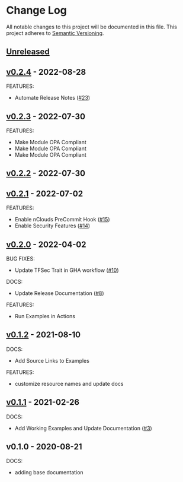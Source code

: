 # Change Log

All notable changes to this project will be documented in this file.
This project adheres to [Semantic Versioning](http://semver.org/).

<a name="unreleased"></a>
## [Unreleased]



<a name="v0.2.4"></a>
## [v0.2.4] - 2022-08-28
FEATURES:
- Automate Release Notes ([#23](https://github.com/nclouds/terraform-aws-s3-bucket/issues/23))


<a name="v0.2.3"></a>
## [v0.2.3] - 2022-07-30
FEATURES:
- Make Module OPA Compliant
- Make Module OPA Compliant
- Make Module OPA Compliant


<a name="v0.2.2"></a>
## [v0.2.2] - 2022-07-30



<a name="v0.2.1"></a>
## [v0.2.1] - 2022-07-02
FEATURES:
- Enable nClouds PreCommit Hook ([#15](https://github.com/nclouds/terraform-aws-s3-bucket/issues/15))
- Enable Security Features ([#14](https://github.com/nclouds/terraform-aws-s3-bucket/issues/14))


<a name="v0.2.0"></a>
## [v0.2.0] - 2022-04-02
BUG FIXES:
- Update TFSec Trait in GHA workflow ([#10](https://github.com/nclouds/terraform-aws-s3-bucket/issues/10))

DOCS:
- Update Release Documentation ([#8](https://github.com/nclouds/terraform-aws-s3-bucket/issues/8))

FEATURES:
- Run Examples in Actions


<a name="v0.1.2"></a>
## [v0.1.2] - 2021-08-10
DOCS:
- Add Source Links to Examples

FEATURES:
- customize resource names and update docs


<a name="v0.1.1"></a>
## [v0.1.1] - 2021-02-26
DOCS:
- Add Working Examples and Update Documentation ([#3](https://github.com/nclouds/terraform-aws-s3-bucket/issues/3))


<a name="v0.1.0"></a>
## v0.1.0 - 2020-08-21
DOCS:
- adding base documentation


[Unreleased]: https://github.com/nclouds/terraform-aws-s3-bucket/compare/v0.2.4...HEAD
[v0.2.4]: https://github.com/nclouds/terraform-aws-s3-bucket/compare/v0.2.3...v0.2.4
[v0.2.3]: https://github.com/nclouds/terraform-aws-s3-bucket/compare/v0.2.2...v0.2.3
[v0.2.2]: https://github.com/nclouds/terraform-aws-s3-bucket/compare/v0.2.1...v0.2.2
[v0.2.1]: https://github.com/nclouds/terraform-aws-s3-bucket/compare/v0.2.0...v0.2.1
[v0.2.0]: https://github.com/nclouds/terraform-aws-s3-bucket/compare/v0.1.2...v0.2.0
[v0.1.2]: https://github.com/nclouds/terraform-aws-s3-bucket/compare/v0.1.1...v0.1.2
[v0.1.1]: https://github.com/nclouds/terraform-aws-s3-bucket/compare/v0.1.0...v0.1.1
